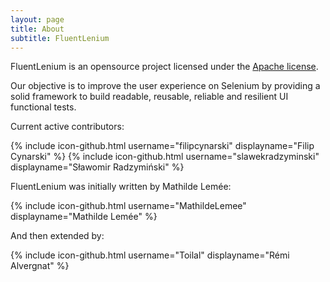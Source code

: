 ```yaml
---
layout: page
title: About
subtitle: FluentLenium
---
```


FluentLenium is an opensource project licensed under the [Apache license](https://www.apache.org/licenses/LICENSE-2.0).

Our objective is to improve the user experience on Selenium by providing a solid framework to build readable, reusable,
reliable and resilient UI functional tests.

Current active contributors:

{% include icon-github.html username="filipcynarski" displayname="Filip Cynarski" %}
{% include icon-github.html username="slawekradzyminski" displayname="Sławomir Radzymiński" %}

FluentLenium was initially written by Mathilde Lemée:

{% include icon-github.html username="MathildeLemee" displayname="Mathilde Lemée" %}

And then extended by:

{% include icon-github.html username="Toilal" displayname="Rémi Alvergnat" %}
